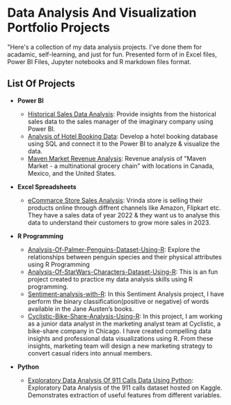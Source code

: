 # Data Analysis And Visualization Portfolio Projects 

"Here's a collection of my data analysis projects. I've done them for acadamic, self-learning, and just for fun. Presented form of in Excel files, Power BI Files, Jupyter notebooks and R markdown files format.

## List Of Projects

  - **Power BI**
    - [Historical Sales Data Analysis](https://github.com/Sid-TheAnalyst/Historical-Sales-Data-Analysis): Provide insights from the historical sales data to the sales manager of the imaginary company using Power BI.
    - [Analysis of Hotel Booking Data](https://github.com/Sid-TheAnalyst/Analysis-Of-Hotel-Booking-Data): Develop a hotel booking database using SQL and connect it to the Power BI to analyze & visualize the data.
    - [Maven Market Revenue Analysis](https://github.com/Sid-TheAnalyst/Data_Science_Portfolio_Projects/tree/main/Maven_Analytics_Project): Revenue analysis of "Maven Market - a multinational grocery chain" with locations in Canada, Mexico, and the United States.

  - **Excel Spreadsheets**
    - [eCommarce Store Sales Analysis](https://github.com/Sid-TheAnalyst/eCommerce_Store_Sales_Analysis): Vrinda store is selling their products online through diffrent channels like Amazon, Flipkart etc. They have a sales data of year 2022 & they want us to analyse this data to understand their customers to grow more sales in 2023.

  - **R Programming**
    - [Analysis-Of-Palmer-Penguins-Dataset-Using-R](https://github.com/Sid-TheAnalyst/Analysis-Of-Palmer-Penguins-Dataset-Using-R): Explore the relationships between penguin species and their physical attributes using R Programming
    - [Analysis-Of-StarWars-Characters-Dataset-Using-R](https://github.com/Sid-TheAnalyst/Analysis-Of-StarWars-Characters-Dataset-Using-R-): This is an fun project created to practice my data analysis skills using R programming.
    - [Sentiment-analysis-with-R](https://github.com/Sid-TheAnalyst/Sentiment-analysis-with-R): In this Sentiment Analysis project, I have perform the binary classification(positive or negative) of words available in the Jane Austen’s books.
    - [Cyclistic-Bike-Share-Analysis-Using-R](https://github.com/Sid-TheAnalyst/Cyclistic-Bike-Share-Analysis-Using-R): In this project, I am working as a junior data analyst in the marketing analyst team at Cyclistic, a bike-share company in Chicago. I have created compelling data insights and professional data visualizations using R. From these insights, marketing team will design a new marketing strategy to convert casual riders into annual members.
    
  - **Python**
    - [Exploratory Data Analysis Of 911 Calls Data Using Python](https://github.com/Sid-TheAnalyst/Exploratory-Data-Analysis-Of-911-CallsData/blob/main/Exploratory%20Data%20Analysis%20Of%20911%20Calls%20Data%20Using%20Python.ipynb): Exploratory Data Analysis of the 911 calls dataset hosted on Kaggle. Demonstrates extraction of useful features from different variables.
      
   
